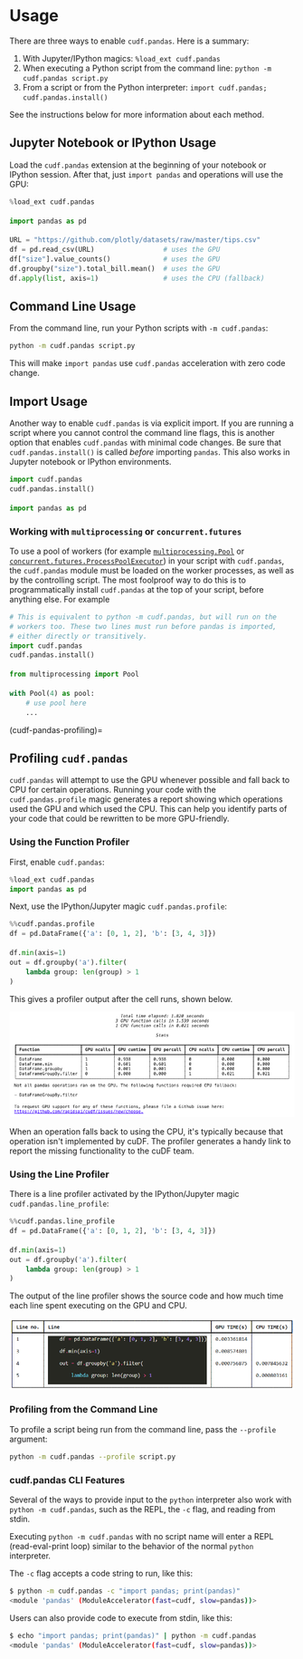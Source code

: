# Usage

There are three ways to enable `cudf.pandas`. Here is a summary:

1. With Jupyter/IPython magics: `%load_ext cudf.pandas`
2. When executing a Python script from the command line: `python -m cudf.pandas script.py`
3. From a script or from the Python interpreter: `import cudf.pandas; cudf.pandas.install()`

See the instructions below for more information about each method.

## Jupyter Notebook or IPython Usage

Load the `cudf.pandas` extension at the beginning of your notebook or IPython
session. After that, just `import pandas` and operations will use the GPU:

```python
%load_ext cudf.pandas

import pandas as pd

URL = "https://github.com/plotly/datasets/raw/master/tips.csv"
df = pd.read_csv(URL)                 # uses the GPU
df["size"].value_counts()             # uses the GPU
df.groupby("size").total_bill.mean()  # uses the GPU
df.apply(list, axis=1)                # uses the CPU (fallback)
```

## Command Line Usage

From the command line, run your Python scripts with `-m cudf.pandas`:

```bash
python -m cudf.pandas script.py
```

This will make `import pandas` use `cudf.pandas` acceleration with zero code change.

## Import Usage

Another way to enable `cudf.pandas` is via explicit import. If you are running
a script where you cannot control the command line flags, this is another
option that enables `cudf.pandas` with minimal code changes. Be sure that
`cudf.pandas.install()` is called _before_ importing `pandas`. This also works
in Jupyter notebook or IPython environments.

```python
import cudf.pandas
cudf.pandas.install()

import pandas as pd
```

### Working with `multiprocessing` or `concurrent.futures`
To use a pool of workers (for example
[`multiprocessing.Pool`](https://docs.python.org/3/library/multiprocessing.html#multiprocessing.pool.Pool)
or
[`concurrent.futures.ProcessPoolExecutor`](https://docs.python.org/3/library/concurrent.futures.html#concurrent.futures.ProcessPoolExecutor))
in your script with `cudf.pandas`, the `cudf.pandas` module must be
loaded on the worker processes, as well as by the controlling script.
The most foolproof way to do this is to programmatically install
`cudf.pandas` at the top of your script, before anything else.
For example

```python
# This is equivalent to python -m cudf.pandas, but will run on the
# workers too. These two lines must run before pandas is imported,
# either directly or transitively.
import cudf.pandas
cudf.pandas.install()

from multiprocessing import Pool

with Pool(4) as pool:
    # use pool here
    ...
```

(cudf-pandas-profiling)=
## Profiling `cudf.pandas`

`cudf.pandas` will attempt to use the GPU whenever possible and fall
back to CPU for certain operations. Running your code with the
`cudf.pandas.profile` magic generates a report showing which
operations used the GPU and which used the CPU. This can help you
identify parts of your code that could be rewritten to be more
GPU-friendly.

### Using the Function Profiler

First, enable `cudf.pandas`:

```python
%load_ext cudf.pandas
import pandas as pd
```

Next, use the IPython/Jupyter magic `cudf.pandas.profile`:

```python
%%cudf.pandas.profile
df = pd.DataFrame({'a': [0, 1, 2], 'b': [3, 4, 3]})

df.min(axis=1)
out = df.groupby('a').filter(
    lambda group: len(group) > 1
)
```

This gives a profiler output after the cell runs, shown below.

![cudf-pandas-profile](../_static/cudf-pandas-profile.png)

When an operation falls back to using the CPU, it's typically because
that operation isn't implemented by cuDF. The profiler generates a
handy link to report the missing functionality to the cuDF team.

### Using the Line Profiler

There is a line profiler activated by the IPython/Jupyter magic `cudf.pandas.line_profile`:

```python
%%cudf.pandas.line_profile
df = pd.DataFrame({'a': [0, 1, 2], 'b': [3, 4, 3]})

df.min(axis=1)
out = df.groupby('a').filter(
    lambda group: len(group) > 1
)
```

The output of the line profiler shows the source code and how much time each line spent executing on the GPU and CPU.

![cudf-pandas-line-profile](../_static/cudf-pandas-line-profile.png)

### Profiling from the Command Line

To profile a script being run from the command line, pass the
`--profile` argument:

```bash
python -m cudf.pandas --profile script.py
```

### cudf.pandas CLI Features

Several of the ways to provide input to the `python` interpreter also work with `python -m cudf.pandas`, such as the REPL, the `-c` flag, and reading from stdin.

Executing `python -m cudf.pandas` with no script name will enter a REPL (read-eval-print loop) similar to the behavior of the normal `python` interpreter.

The `-c` flag accepts a code string to run, like this:

```bash
$ python -m cudf.pandas -c "import pandas; print(pandas)"
<module 'pandas' (ModuleAccelerator(fast=cudf, slow=pandas))>
```

Users can also provide code to execute from stdin, like this:

```bash
$ echo "import pandas; print(pandas)" | python -m cudf.pandas
<module 'pandas' (ModuleAccelerator(fast=cudf, slow=pandas))>
```
